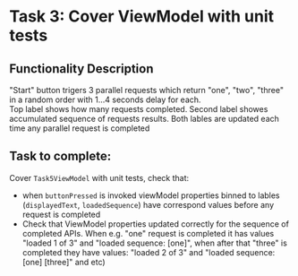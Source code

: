 # Task 3: Cover ViewModel with unit tests

## Functionality Description
"Start" button trigers 3 parallel requests which return "one", "two", "three" in a random order with 1...4 seconds delay for each.  
Top label shows how many requests completed. Second label showes accumulated sequence of requests results. Both lables are updated each time any parallel request is completed   

## Task to complete:
Cover `Task5ViewModel` with unit tests, check that:
- when `buttonPressed` is invoked viewModel properties binned to lables (`displayedText`, `loadedSequence`) have correspond values before any request is completed
- Check that ViewModel properties updated correctly for the sequence of completed APIs. When e.g. "one" request is completed it has values "loaded 1 of 3" and "loaded sequence: [one]", when after that "three" is completed they have values: "loaded 2 of 3" and "loaded sequence: [one] [three]" and etc)

